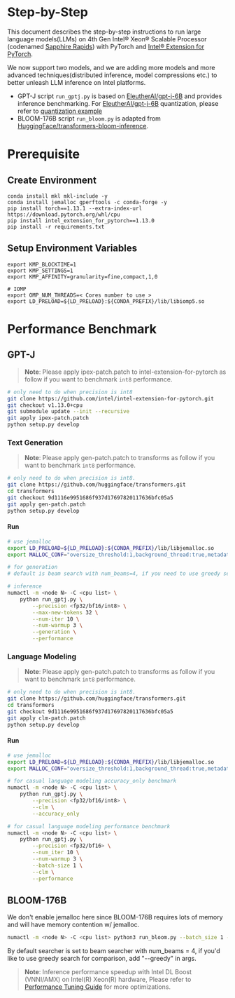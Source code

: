 Step-by-Step
============
This document describes the step-by-step instructions to run large language models(LLMs) on 4th Gen Intel® Xeon® Scalable Processor (codenamed [Sapphire Rapids](https://www.intel.com/content/www/us/en/products/docs/processors/xeon-accelerated/4th-gen-xeon-scalable-processors.html)) with PyTorch and [Intel® Extension for PyTorch](https://github.com/intel/intel-extension-for-pytorch).

We now support two models, and we are adding more models and more advanced techniques(distributed inference, model compressions etc.) to better unleash LLM inference on Intel platforms.

- GPT-J
  script `run_gptj.py` is based on [EleutherAI/gpt-j-6B](https://huggingface.co/EleutherAI/gpt-j-6B) and provides inference benchmarking. For [EleutherAI/gpt-j-6B](https://huggingface.co/EleutherAI/gpt-j-6B) quantization, please refer to [quantization example](../quantization/inc)
- BLOOM-176B
  script `run_bloom.py` is adapted from [HuggingFace/transformers-bloom-inference](https://github.com/huggingface/transformers-bloom-inference/blob/main/bloom-inference-scripts/bloom-accelerate-inference.py). 

# Prerequisite
## Create Environment
```
conda install mkl mkl-include -y
conda install jemalloc gperftools -c conda-forge -y
pip install torch==1.13.1 --extra-index-url https://download.pytorch.org/whl/cpu
pip install intel_extension_for_pytorch==1.13.0
pip install -r requirements.txt
```
## Setup Environment Variables
```
export KMP_BLOCKTIME=1
export KMP_SETTINGS=1
export KMP_AFFINITY=granularity=fine,compact,1,0

# IOMP
export OMP_NUM_THREADS=< Cores number to use >
export LD_PRELOAD=${LD_PRELOAD}:${CONDA_PREFIX}/lib/libiomp5.so
```

# Performance Benchmark

## GPT-J
>**Note**: Please apply ipex-patch.patch to intel-extension-for-pytorch as follow if you want to benchmark `int8` performance.
```bash
# only need to do when precision is int8
git clone https://github.com/intel/intel-extension-for-pytorch.git
git checkout v1.13.0+cpu
git submodule update --init --recursive
git apply ipex-patch.patch
python setup.py develop
```
### Text Generation
>**Note**: Please apply gen-patch.patch to transforms as follow if you want to benchmark `int8` performance.
```bash
# only need to do when precision is int8.
git clone https://github.com/huggingface/transformers.git
cd transformers
git checkout 9d1116e9951686f937d17697820117636bfc05a5
git apply gen-patch.patch
python setup.py develop
```
#### Run
```bash
# use jemalloc
export LD_PRELOAD=${LD_PRELOAD}:${CONDA_PREFIX}/lib/libjemalloc.so
export MALLOC_CONF="oversize_threshold:1,background_thread:true,metadata_thp:auto,dirty_decay_ms:9000000000,muzzy_decay_ms:9000000000"

# for generation
# default is beam search with num_beams=4, if you need to use greedy search for comparison, add "--greedy" in args.

# inference
numactl -m <node N> -C <cpu list> \
    python run_gptj.py \
        --precision <fp32/bf16/int8> \
        --max-new-tokens 32 \
        --num-iter 10 \
        --num-warmup 3 \
        --generation \
        --performance
```

### Language Modeling
>**Note**: Please apply gen-patch.patch to transforms as follow if you want to benchmark `int8` performance.
```bash
# only need to do when precision is int8.
git clone https://github.com/huggingface/transformers.git
cd transformers
git checkout 9d1116e9951686f937d17697820117636bfc05a5
git apply clm-patch.patch
python setup.py develop
```
#### Run
```bash
# use jemalloc
export LD_PRELOAD=${LD_PRELOAD}:${CONDA_PREFIX}/lib/libjemalloc.so
export MALLOC_CONF="oversize_threshold:1,background_thread:true,metadata_thp:auto,dirty_decay_ms:9000000000,muzzy_decay_ms:9000000000"

# for casual language modeling accuracy_only benchmark
numactl -m <node N> -C <cpu list> \
    python run_gptj.py \
        --precision <fp32/bf16/int8> \
        --clm \
        --accuracy_only

# for casual language modeling performance benchmark
numactl -m <node N> -C <cpu list> \
    python run_gptj.py \
        --precision <fp32/bf16> \
        --num_iter 10 \
        --num-warmup 3 \
        --batch-size 1 \
        --clm \
        --performance

```

## BLOOM-176B

We don't enable jemalloc here since BLOOM-176B requires lots of memory and will have memory contention w/ jemalloc.

```bash
numactl -m <node N> -C <cpu list> python3 run_bloom.py --batch_size 1 --benchmark
```
By default searcher is set to beam searcher with num_beams = 4, if you'd like to use greedy search for comparison, add "--greedy" in args.



  >**Note**: Inference performance speedup with Intel DL Boost (VNNI/AMX) on Intel(R) Xeon(R) hardware, Please refer to [Performance Tuning Guide](https://intel.github.io/intel-extension-for-pytorch/cpu/latest/tutorials/performance_tuning/tuning_guide.html) for more optimizations.
